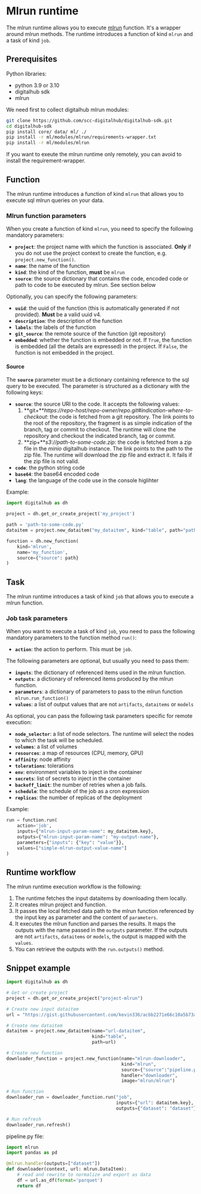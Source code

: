 # Mlrun runtime

The mlrun runtime allows you to execute [mlrun](https://www.mlrun.com/) function. It's a wrapper around mlrun methods.
The runtime introduces a function of kind `mlrun` and a task of kind `job`.

## Prerequisites

Python libraries:

- python 3.9 or 3.10
- digitalhub sdk
- mlrun

We need first to collect digitalhub mlrun modules:

```bash
git clone https://github.com/scc-digitalhub/digitalhub-sdk.git
cd digitalhub-sdk
pip install core/ data/ ml/ ./
pip install -r ml/modules/mlrun/requirements-wrapper.txt
pip install -r ml/modules/mlrun
```

If you want to exeute the mlrun runtime only remotely, you can avoid to install the requirement-wrapper.

## Function

The mlrun runtime introduces a function of kind `mlrun` that allows you to execute sql mlrun queries on your data.

### Mlrun function parameters

When you create a function of kind `mlrun`, you need to specify the following mandatory parameters:

- **`project`**: the project name with which the function is associated. **Only** if you do not use the project context to create the function, e.g. `project.new_function()`.
- **`name`**: the name of the function
- **`kind`**: the kind of the function, **must** be `mlrun`
- **`source`**: the source dictionary that contains the code, encoded code or path to code to be executed by mlrun. See section below

Optionally, you can specify the following parameters:

- **`uuid`**: the uuid of the function (this is automatically generated if not provided). **Must** be a valid uuid v4.
- **`description`**: the description of the function
- **`labels`**: the labels of the function
- **`git_source`**: the remote source of the function (git repository)
- **`embedded`**: whether the function is embedded or not. If `True`, the function is embedded (all the details are expressed) in the project. If `False`, the function is not embedded in the project.

#### Source

The **`source`** parameter must be a dictionary containing reference to the sql query to be executed. The parameter is structured as a dictionary with the following keys:

- **`source`**: the source URI to the code. It accepts the following values:
    1. **git+***https://repo-host/repo-owner/repo.git#indication-where-to-checkout*: the code is fetched from a git repository. The link points to the root of the repository, the fragment is as simple indication of the branch, tag or commit to checkout. The runtime will clone the repository and checkout the indicated branch, tag or commit.
    2. **zip+***s3://path-to-some-code.zip*: the code is fetched from a zip file in the *minio* digitalhub instance. The link points to the path to the zip file. The runtime will download the zip file and extract it. It fails if the zip file is not valid.
- **`code`**: the python string code
- **`base64`**: the base64 encoded code
- **`lang`**: the language of the code use in the console higlihter

Example:

```python
import digitalhub as dh

project = dh.get_or_create_project('my_project')

path = 'path-to-some-code.py'
dataitem = project.new_dataitem("my_dataitem", kind="table", path="path-to-some-data")

function = dh.new_function(
    kind='mlrun',
    name='my_function',
    source={"source": path}
)
```

## Task

The mlrun runtime introduces a task of kind `job` that allows you to execute a mlrun function.

### Job task parameters

When you want to execute a task of kind `job`, you need to pass the following mandatory parameters to the function method `run()`:

- **`action`**: the action to perform. This must be `job`.

The following parameters are optional, but usually you need to pass them:

- **`inputs`**: the dictionary of referenced items used in the mlrun function.
- **`outputs`**: a dictionary of referenced items produced by the mlrun function.
- **`parameters`**: a dictionary of parameters to pass to the mlrun function `mlrun.run_function()`
- **`values`**: a list of output values that are not `artifacts`, `dataitems` or `models`

As optional, you can pass the following task parameters specific for remote execution:

- **`node_selector`**: a list of node selectors. The runtime will select the nodes to which the task will be scheduled.
- **`volumes`**: a list of volumes
- **`resources`**: a map of resources (CPU, memory, GPU)
- **`affinity`**: node affinity
- **`tolerations`**: tolerations
- **`env`**: environment variables to inject in the container
- **`secrets`**: list of secrets to inject in the container
- **`backoff_limit`**: the number of retries when a job fails.
- **`schedule`**: the schedule of the job as a cron expression
- **`replicas`**: the number of replicas of the deployment

Example:

```python
run = function.run(
    action='job',
    inputs={"mlrun-input-param-name": my_dataitem.key},
    outputs={"mlrun-input-param-name": "my-output-name"},
    parameters={"inputs": {"key": "value"}},
    values=["simple-mlrun-output-value-name"]
)
```

## Runtime workflow

The mlrun runtime execution workflow is the following:

1. The runtime fetches the input dataitems by downloading them locally.
2. It creates mlrun project and function.
3. It passes the local fetched data path to the mlrun function referenced by the input key as parameter and the content of `parameters`.
4. It executes the mlrun function and parses the results. It maps the outputs with the name passed in the `outputs` parameter. If the outputs are not `artifacts`, `dataitems` or `models`, the output is mapped with the `values`.
5. You can retrieve the outputs with the `run.outputs()` method.

## Snippet example

```python
import digitalhub as dh

# Get or create project
project = dh.get_or_create_project("project-mlrun")

# Create new input dataitem
url = "https://gist.githubusercontent.com/kevin336/acbb2271e66c10a5b73aacf82ca82784/raw/e38afe62e088394d61ed30884dd50a6826eee0a8/employees.csv"

# Create new dataitem
dataitem = project.new_dataitem(name="url-dataitem",
                                kind="table",
                                path=url)

# Create new function
downloader_function = project.new_function(name="mlrun-downloader",
                                           kind="mlrun",
                                           source={"source":"pipeline.py"},
                                           handler="downloader",
                                           image="mlrun/mlrun")

# Run function
downloader_run = downloader_function.run("job",
                                         inputs={"url": dataitem.key},
                                         outputs={"dataset": "dataset"})

# Run refresh
downloader_run.refresh()
```

pipeline.py file:

```python
import mlrun
import pandas as pd

@mlrun.handler(outputs=["dataset"])
def downloader(context, url: mlrun.DataItem):
    # read and rewrite to normalize and export as data
    df = url.as_df(format='parquet')
    return df
```
